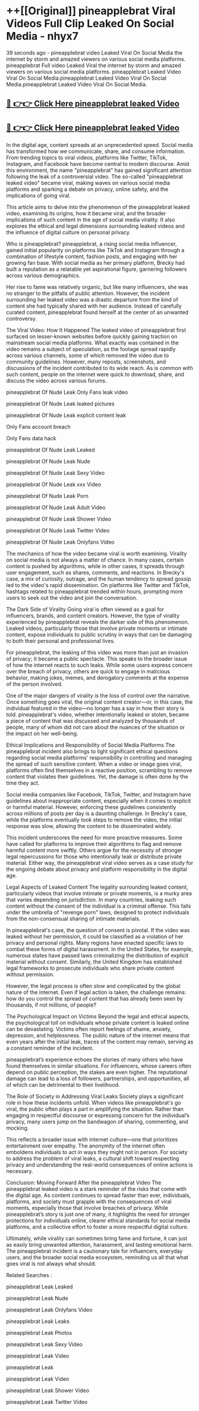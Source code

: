 # ++[[Original]] pineapplebrat Viral Videos Full Clip Leaked On Social Media - nhyx7<br>

39 seconds ago - pineapplebrat video Leaked Viral On Social Media the internet by storm and amazed viewers on various social media platforms.
pineapplebrat Full video Leaked Viral the internet by storm and amazed viewers on various social media platforms. pineapplebrat Leaked Video Viral On Social Media.pineapplebrat Leaked Video Viral On Social Media.pineapplebrat Leaked Video Viral On Social Media.<br>


## [🔴 👉👉 Click Here pineapplebrat leaked Video ](https://onlyclips.site?title=pineapplebrat&ref=git)

## [🔴 👉👉 Click Here pineapplebrat leaked Video ](https://onlyclips.site?title=pineapplebrat&ref=git)

In the digital age, content spreads at an unprecedented speed. Social media has transformed how we communicate, share, and consume information. From trending topics to viral videos, platforms like Twitter, TikTok, Instagram, and Facebook have become central to modern discourse. Amid this environment, the name "pineapplebrat" has gained significant attention following the leak of a controversial video. The so-called "pineapplebrat leaked video" became viral, making waves on various social media platforms and sparking a debate on privacy, online safety, and the implications of going viral.

This article aims to delve into the phenomenon of the pineapplebrat leaked video, examining its origins, how it became viral, and the broader implications of such content in the age of social media virality. It also explores the ethical and legal dimensions surrounding leaked videos and the influence of digital culture on personal privacy.

Who is pineapplebrat?
pineapplebrat, a rising social media influencer, gained initial popularity on platforms like TikTok and Instagram through a combination of lifestyle content, fashion posts, and engaging with her growing fan base. With social media as her primary platform, Brecky had built a reputation as a relatable yet aspirational figure, garnering followers across various demographics.

Her rise to fame was relatively organic, but like many influencers, she was no stranger to the pitfalls of public attention. However, the incident surrounding her leaked video was a drastic departure from the kind of content she had typically shared with her audience. Instead of carefully curated content, pineapplebrat found herself at the center of an unwanted controversy.

The Viral Video: How It Happened
The leaked video of pineapplebrat first surfaced on lesser-known websites before quickly gaining traction on mainstream social media platforms. What exactly was contained in the video remains a subject of speculation, as the footage spread rapidly across various channels, some of which removed the video due to community guidelines. However, many reposts, screenshots, and discussions of the incident contributed to its wide reach. As is common with such content, people on the internet were quick to download, share, and discuss the video across various forums.

pineapplebrat Of Nude Leak Only Fans leak video

pineapplebrat Of Nude Leak leaked pictures

pineapplebrat Of Nude Leak explicit content leak

Only Fans account breach

Only Fans data hack

pineapplebrat Of Nude Leak Leaked

pineapplebrat Of Nude Leak Nude

pineapplebrat Of Nude Leak Sexy Video

pineapplebrat Of Nude Leak xxx Video

pineapplebrat Of Nude Leak Porn

pineapplebrat Of Nude Leak Adult Video

pineapplebrat Of Nude Leak Shower Video

pineapplebrat Of Nude Leak Twitter Video

pineapplebrat Of Nude Leak Onlyfans Video

The mechanics of how the video became viral is worth examining. Virality on social media is not always a matter of chance. In many cases, certain content is pushed by algorithms, while in other cases, it spreads through user engagement, such as shares, comments, and reactions. In Brecky's case, a mix of curiosity, outrage, and the human tendency to spread gossip led to the video's rapid dissemination. On platforms like Twitter and TikTok, hashtags related to pineapplebrat trended within hours, prompting more users to seek out the video and join the conversation.

The Dark Side of Virality
Going viral is often viewed as a goal for influencers, brands, and content creators. However, the type of virality experienced by pineapplebrat reveals the darker side of this phenomenon. Leaked videos, particularly those that involve private moments or intimate content, expose individuals to public scrutiny in ways that can be damaging to both their personal and professional lives.

For pineapplebrat, the leaking of this video was more than just an invasion of privacy; it became a public spectacle. This speaks to the broader issue of how the internet reacts to such leaks. While some users express concern over the breach of privacy, others are quick to engage in malicious behavior, making jokes, memes, and derogatory comments at the expense of the person involved.

One of the major dangers of virality is the loss of control over the narrative. Once something goes viral, the original content creator—or, in this case, the individual featured in the video—no longer has a say in how their story is told. pineapplebrat's video, whether intentionally leaked or stolen, became a piece of content that was discussed and analyzed by thousands of people, many of whom did not care about the nuances of the situation or the impact on her well-being.

Ethical Implications and Responsibility of Social Media Platforms
The pineapplebrat incident also brings to light significant ethical questions regarding social media platforms' responsibility in controlling and managing the spread of such sensitive content. When a video or image goes viral, platforms often find themselves in a reactive position, scrambling to remove content that violates their guidelines. Yet, the damage is often done by the time they act.

Social media companies like Facebook, TikTok, Twitter, and Instagram have guidelines about inappropriate content, especially when it comes to explicit or harmful material. However, enforcing these guidelines consistently across millions of posts per day is a daunting challenge. In Brecky's case, while the platforms eventually took steps to remove the video, the initial response was slow, allowing the content to be disseminated widely.

This incident underscores the need for more proactive measures. Some have called for platforms to improve their algorithms to flag and remove harmful content more swiftly. Others argue for the necessity of stronger legal repercussions for those who intentionally leak or distribute private material. Either way, the pineapplebrat viral video serves as a case study for the ongoing debate about privacy and platform responsibility in the digital age.

Legal Aspects of Leaked Content
The legality surrounding leaked content, particularly videos that involve intimate or private moments, is a murky area that varies depending on jurisdiction. In many countries, leaking such content without the consent of the individual is a criminal offense. This falls under the umbrella of "revenge porn" laws, designed to protect individuals from the non-consensual sharing of intimate materials.

In pineapplebrat's case, the question of consent is pivotal. If the video was leaked without her permission, it could be classified as a violation of her privacy and personal rights. Many regions have enacted specific laws to combat these forms of digital harassment. In the United States, for example, numerous states have passed laws criminalizing the distribution of explicit material without consent. Similarly, the United Kingdom has established legal frameworks to prosecute individuals who share private content without permission.

However, the legal process is often slow and complicated by the global nature of the internet. Even if legal action is taken, the challenge remains: how do you control the spread of content that has already been seen by thousands, if not millions, of people?

The Psychological Impact on Victims
Beyond the legal and ethical aspects, the psychological toll on individuals whose private content is leaked online can be devastating. Victims often report feelings of shame, anxiety, depression, and helplessness. The public nature of the internet means that even years after the initial leak, traces of the content may remain, serving as a constant reminder of the incident.

pineapplebrat’s experience echoes the stories of many others who have found themselves in similar situations. For influencers, whose careers often depend on public perception, the stakes are even higher. The reputational damage can lead to a loss of followers, partnerships, and opportunities, all of which can be detrimental to their livelihood.

The Role of Society in Addressing Viral Leaks
Society plays a significant role in how these incidents unfold. When videos like pineapplebrat's go viral, the public often plays a part in amplifying the situation. Rather than engaging in respectful discourse or expressing concern for the individual’s privacy, many users jump on the bandwagon of sharing, commenting, and mocking.

This reflects a broader issue with internet culture—one that prioritizes entertainment over empathy. The anonymity of the internet often emboldens individuals to act in ways they might not in person. For society to address the problem of viral leaks, a cultural shift toward respecting privacy and understanding the real-world consequences of online actions is necessary.

Conclusion: Moving Forward After the pineapplebrat Video
The pineapplebrat leaked video is a stark reminder of the risks that come with the digital age. As content continues to spread faster than ever, individuals, platforms, and society must grapple with the consequences of viral moments, especially those that involve breaches of privacy. While pineapplebrat’s story is just one of many, it highlights the need for stronger protections for individuals online, clearer ethical standards for social media platforms, and a collective effort to foster a more respectful digital culture.

Ultimately, while virality can sometimes bring fame and fortune, it can just as easily bring unwanted attention, harassment, and lasting emotional harm. The pineapplebrat incident is a cautionary tale for influencers, everyday users, and the broader social media ecosystem, reminding us all that what goes viral is not always what should.

Related Searches :

pineapplebrat Leak Leaked

pineapplebrat Leak Nude

pineapplebrat Leak Onlyfans Video

pineapplebrat Leak Leaks

pineapplebrat Leak Photos

pineapplebrat Leak Sexy Video

pineapplebrat Leak Video

pineapplebrat Leak

pineapplebrat Leak Video

pineapplebrat Leak Shower Video

pineapplebrat Leak Twitter Video


